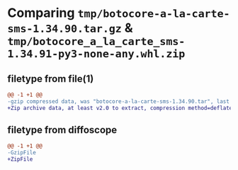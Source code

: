 # Comparing `tmp/botocore-a-la-carte-sms-1.34.90.tar.gz` & `tmp/botocore_a_la_carte_sms-1.34.91-py3-none-any.whl.zip`

## filetype from file(1)

```diff
@@ -1 +1 @@
-gzip compressed data, was "botocore-a-la-carte-sms-1.34.90.tar", last modified: Wed Apr 24 01:02:22 2024, max compression
+Zip archive data, at least v2.0 to extract, compression method=deflate
```

## filetype from diffoscope

```diff
@@ -1 +1 @@
-GzipFile
+ZipFile
```

